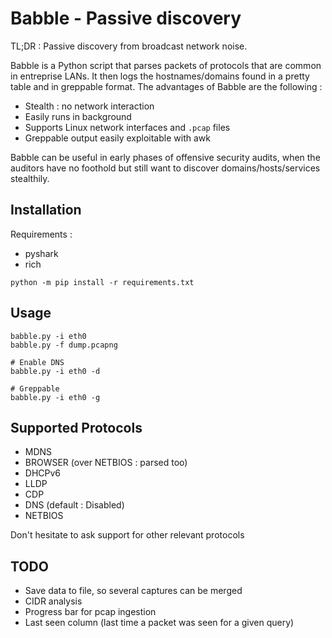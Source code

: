 # Babble - Passive discovery
TL;DR : Passive discovery from broadcast network noise.

Babble is a Python script that parses packets of protocols that are common in entreprise LANs. It then logs the hostnames/domains found in a pretty table and in greppable format.
The advantages of Babble are the following :
- Stealth : no network interaction
- Easily runs in background
- Supports Linux network interfaces and  `.pcap` files
- Greppable output easily exploitable with awk

Babble can be useful in early phases of offensive security audits, when the auditors have no foothold but still want to discover domains/hosts/services stealthily.

## Installation
Requirements :
- pyshark
- rich
```
python -m pip install -r requirements.txt 
```
## Usage
```
babble.py -i eth0
babble.py -f dump.pcapng

# Enable DNS
babble.py -i eth0 -d

# Greppable
babble.py -i eth0 -g
```

## Supported Protocols
- MDNS
- BROWSER (over NETBIOS : parsed too)
- DHCPv6
- LLDP
- CDP
- DNS (default : Disabled)
- NETBIOS

Don't hesitate to ask support for other relevant protocols

## TODO
- Save data to file, so several captures can be merged
- CIDR analysis
- Progress bar for pcap ingestion
- Last seen column (last time a packet was seen for a given query)
